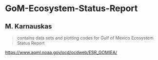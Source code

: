 # GoM-Ecosystem-Status-Report
## M. Karnauskas

> contains data sets and plotting codes for Gulf of Mexico Ecosystem Status Report  

https://www.aoml.noaa.gov/ocd/ocdweb/ESR_GOMIEA/